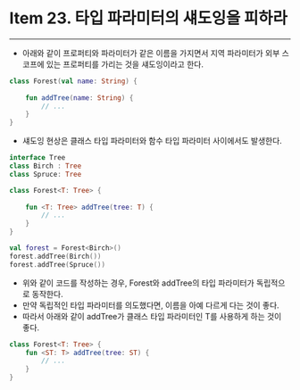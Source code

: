 # Item 23. 타입 파라미터의 섀도잉을 피하라

- - -

* 아래와 같이 프로퍼티와 파라미터가 같은 이름을 가지면서 지역 파라미터가 외부 스코프에 있는 프로퍼티를 가리는 것을 섀도잉이라고 한다.
```kotlin
class Forest(val name: String) {
    
    fun addTree(name: String) {
        // ...
    }
}
```
* 섀도잉 현상은 클래스 타입 파라미터와 함수 타입 파라미터 사이에서도 발생한다.
```kotlin
interface Tree
class Birch : Tree
class Spruce: Tree

class Forest<T: Tree> {
    
    fun <T: Tree> addTree(tree: T) {
        // ...
    }
}

val forest = Forest<Birch>()
forest.addTree(Birch())
forest.addTree(Spruce())
```
* 위와 같이 코드를 작성하는 경우, Forest와 addTree의 타입 파라미터가 독립적으로 동작한다.
* 만약 독립적인 타입 파라미터를 의도했다면, 이름을 아예 다르게 다는 것이 좋다.
* 따라서 아래와 같이 addTree가 클래스 타입 파라미터인 T를 사용하게 하는 것이 좋다.
```kotlin
class Forest<T: Tree> {
    fun <ST: T> addTree(tree: ST) {
        // ...
    }
}
```
